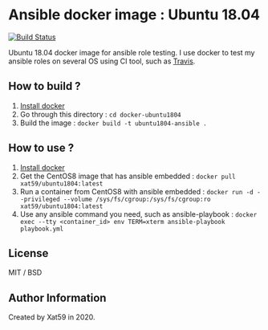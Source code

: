 # Ansible docker image : Ubuntu 18.04

[![Build Status](https://travis-ci.org/Xat59/docker-ubuntu1804.svg?branch=master)](https://travis-ci.com/github/Xat59/docker-ubuntu1804)

Ubuntu 18.04 docker image for ansible role testing.
I use docker to test my ansible roles on several OS using CI tool, such as [Travis](https://travis-ci.com/github/Xat59/).

## How to build ?

1. [Install docker](https://docs.docker.com/engine/install/)
2. Go through this directory : ```cd docker-ubuntu1804```
3. Build the image : ```docker build -t ubuntu1804-ansible .```

## How to use ?

1. [Install docker](https://docs.docker.com/engine/install/)
2. Get the CentOS8 image that has ansible embedded : ```docker pull xat59/ubuntu1804:latest```
3. Run a container from CentOS8 with ansible embedded : ```docker run -d --privileged --volume /sys/fs/cgroup:/sys/fs/cgroup:ro xat59/ubuntu1804:latest```
4. Use any ansible command you need, such as ansible-playbook : ```docker exec --tty <container_id> env TERM=xterm ansible-playbook playbook.yml```

## License

MIT / BSD

## Author Information

Created by Xat59 in 2020.